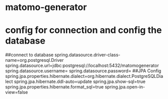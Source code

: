 # matomo-generator
# config for connection and config the database

##connect to database
spring.datasource.driver-class-name=org.postgresql.Driver
spring.datasource.url=jdbc:postgresql://localhost:5432/matomogenerator
spring.datasource.username=
spring.datasource.password=
##JPA Config
spring.jpa.properties.hibernate.dialect=org.hibernate.dialect.PostgreSQLDialect
spring.jpa.hibernate.ddl-auto=update
spring.jpa.show-sql=true
spring.jpa.properties.hibernate.format_sql=true
spring.jpa.open-in-view=false

